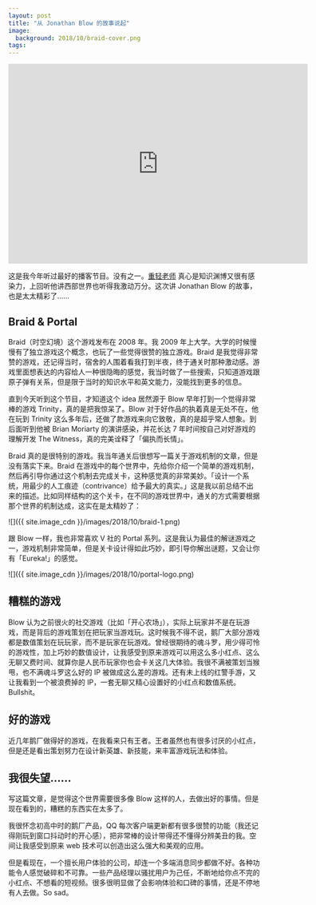 ```yaml
---
layout: post
title: "从 Jonathan Blow 的故事说起"
image:
  background: 2018/10/braid-cover.png
tags: 
---
```


<iframe src="https://www.g-cores.com/radios/95312/embed" width="480" height="400" allowtransparency="true" border="0" frameborder="0" style="width:600px;height:400px;"></iframe>

这是我今年听过最好的播客节目。没有之一。[重轻老师](https://www.g-cores.com/users/31418) 真心是知识渊博又很有感染力，上回听他讲西部世界也听得我激动万分。这次讲 Jonathan Blow 的故事，也是太太精彩了……

<!--more-->

## Braid & Portal

Braid（时空幻境）这个游戏发布在 2008 年。我 2009 年上大学。大学的时候慢慢有了独立游戏这个概念，也玩了一些觉得很赞的独立游戏。Braid 是我觉得非常赞的游戏，还记得当时，宿舍的人围着看我打到半夜，终于通关时那种激动感。游戏里面想表达的内容给人一种很隐晦的感觉，我当时做了一些搜索，只知道游戏跟原子弹有关系，但是限于当时的知识水平和英文能力，没能找到更多的信息。

直到今天听到这个节目，才知道这个 idea 居然源于 Blow 早年打到一个觉得非常棒的游戏 Trinity，真的是把我惊呆了。Blow 对于好作品的执着真是无处不在，他在玩到 Trinity 这么多年后，还做了款游戏来向它致敬，真的是超乎常人想象。到后面听到他被 Brian Moriarty 的演讲感染，并花长达 7 年时间按自己对好游戏的理解开发 The Witness，真的完美诠释了「偏执而长情」。

Braid 真的是很特别的游戏。我当年通关后很想写一篇关于游戏机制的文章，但是没有落实下来。Braid 在游戏中的每个世界中，先给你介绍一个简单的游戏机制，然后再引导你通过这个机制去完成关卡，这种感觉真的非常美妙。「设计一个系统，用最少的人工痕迹（contrivance）给予最大的真实。」这是我以前总结不出来的描述。比如同样结构的这个关卡，在不同的游戏世界中，通关的方式需要根据那个世界的机制达成，这实在是太精妙了：

![]({{ site.image_cdn }}/images/2018/10/braid-1.png)

跟 Blow 一样，我也非常喜欢 V 社的 Portal 系列。这是我认为最佳的解谜游戏之一，游戏机制非常简单，但是关卡设计得如此巧妙，即引导你解出谜题，又会让你有「Eureka!」的感觉。

![]({{ site.image_cdn }}/images/2018/10/portal-logo.png)

## 糟糕的游戏

Blow 认为之前很火的社交游戏（比如「开心农场」），实际上玩家并不是在玩游戏，而是背后的游戏策划在把玩家当游戏玩。这时候我不得不说，鹅厂大部分游戏都是数值策划在玩玩家，而不是玩家在玩游戏。曾经很期待的魂斗罗，用少得可怜的游戏性，加上巧妙的数值设计，让我感受到原来游戏可以用这么多小红点、这么无聊又费时间、就算你是人民币玩家你也会卡关这几大体验。我很不满被策划当猴甩，也不满魂斗罗这么好的 IP 被做成这么差的游戏。还有未上线的红警手游，又让我看到一个被浪费掉的 IP，一套无聊又精心设置好的小红点和数值系统。Bullshit。

## 好的游戏

近几年鹅厂做得好的游戏，在我看来只有王者。王者虽然也有很多讨厌的小红点，但是还是看出策划努力在设计新英雄、新技能，来丰富游戏玩法和体验。

## 我很失望……

写这篇文章，是觉得这个世界需要很多像 Blow 这样的人，去做出好的事情。但是现在看到的，糟糕的东西实在太多了。

我很怀念初高中时的鹅厂产品，QQ 每次客户端更新都有很多很赞的功能（我还记得刚玩到窗口抖动时的开心感），把非常棒的设计带得还不懂得分辨美丑的我。空间让我感受到原来 web 技术可以创造出这么强大和美观的应用。

但是看现在，一个擅长用户体验的公司，却连一个多端消息同步都做不好。各种功能令人感觉破碎和不可靠。一些产品经理以骚扰用户为己任，不断地给你点不完的小红点、不想看的短视频。很多很明显做了会影响体验和口碑的事情，还是不停地有人去做。So sad。

